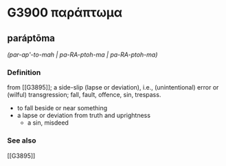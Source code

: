 # G3900 παράπτωμα

## paráptōma

_(par-ap'-to-mah | pa-RA-ptoh-ma | pa-RA-ptoh-ma)_

### Definition

from [[G3895]]; a side-slip (lapse or deviation), i.e., (unintentional) error or (wilful) transgression; fall, fault, offence, sin, trespass.

- to fall beside or near something
- a lapse or deviation from truth and uprightness
  - a sin, misdeed

### See also

[[G3895]]

